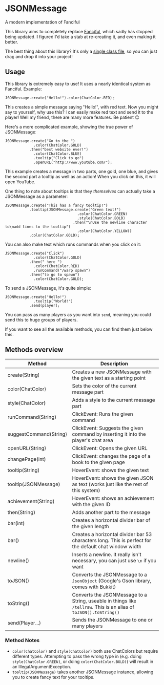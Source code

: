# JSONMessage
A modern implementation of Fanciful

This library aims to completely replace [Fanciful](https://bukkit.org/threads/lib-fanciful-pleasant-chat-message-formatting.195148/), which sadly has stopped being updated. I figured I'd take a stab at re-creating it, and even making it better.

The best thing about this library? It's only a [single class file](https://github.com/Rayzr522/JSONMessage/blob/master/src/main/java/com/perceivedev/jsonmessage/JSONMessage.java), so you can just drag and drop it into your project!

## Usage
This library is extremely easy to use! It uses a nearly identical system as Fanciful. Example:
    
    JSONMessage.create("Hello!").color(ChatColor.RED);
    
This creates a simple message saying "Hello!", with red text. Now you might say to yourself, why use this? I can easily make red text and send it to the player! Well my friend, there are many more features. Be patient :wink:

Here's a more complicated example, showing the true power of JSONMessage:

    JSONMessage.create("Go to the ")
                 .color(ChatColor.GOLD)
               .then("best website ever!")
                 .color(ChatColor.BLUE)
                 .tooltip("Click to go")
                 .openURL("http://www.youtube.com/");
                 
This example creates a message in two parts, one gold, one blue, and gives the second part a tooltip as well as an action! When you click on this, it will open YouTube.

One thing to note about tooltips is that they *themselves* can actually take a JSONMessage as a parameter:

    JSONMessage.create("This has a fancy tooltip!")
               .tooltip(JSONMessage.create("Green text!")
                                     .color(ChatColor.GREEN)
                                     .style(ChatColor.BOLD)
                                   .then("\nUse the newline character to\nadd lines to the tooltip")
                                     .color(ChatColor.YELLOW))
               .color(ChatColor.GOLD);
               
You can also make text which runs commands when you click on it:

    JSONMessage.create("Click")
                 .color(ChatColor.GOLD)
               .then(" here ")
                 .color(ChatColor.RED)
                 .runCommand("/warp spawn")
               .then("to go to spawn")
                 .color(ChatColor.GOLD);
                 
To send a JSONMessage, it's quite simple:

    JSONMessage.create("Hello!")
                 .tooltip("World!")
               .send(player);
                 
You can pass as many players as you want into `send`, meaning you could send this to huge groups of players.

If you want to see all the available methods, you can find them just below this.

## Methods overview

Method | Description
------ | -----------
create(String) | Creates a new JSONMessage with the given text as a starting point
color(ChatColor) | Sets the color of the current message part
style(ChatColor) | Adds a style to the current message part
runCommand(String) | ClickEvent: Runs the given command
suggestCommand(String) |  ClickEvent: Suggests the given command by inserting it into the player's chat area
openURL(String) | ClickEvent: Opens the given URL
changePage(int) | ClickEvent: changes the page of a book to the given page
tooltip(String) | HoverEvent: shows the given text
tooltip(JSONMessage) | HoverEvent: shows the given JSON as text (works just like the rest of this system)
achievement(String) | HoverEvent: shows an achievement with the given ID
then(String) | Adds another part to the message
bar(int) | Creates a horizontal divider bar of the given length
bar() | Creates a horizontal divider bar 53 characters long. This is perfect for the default chat window width
newline() | Inserts a newline. It really isn't necessary, you can just use `\n` if you want
toJSON() | Converts the JSONMessage to a `JsonObject` (Google's Gson library, comes with Bukkit)
toString() | Converts the JSONMessage to a String, useable in things like `/tellraw`. This is an alias of `toJSON().toString()`
send(Player...) | Sends the JSONMessage to one or many players

### Method Notes
- `color(ChatColor)` and `style(ChatColor)` both use ChatColors but require different types. Attempting to pass the wrong type in (e.g. doing `style(ChatColor.GREEN)`, or doing `color(ChatColor.BOLD)`) will result in an IllegalArgumentException.
- `tooltip(JSONMessage)` takes another JSONMessage instance, allowing you to create fancy text for your tooltips.
